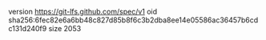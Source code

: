 version https://git-lfs.github.com/spec/v1
oid sha256:6fec82e6a6bb48c827d85b8f6c3b2dba8ee14e05586ac36457b6cdc131d240f9
size 2053
